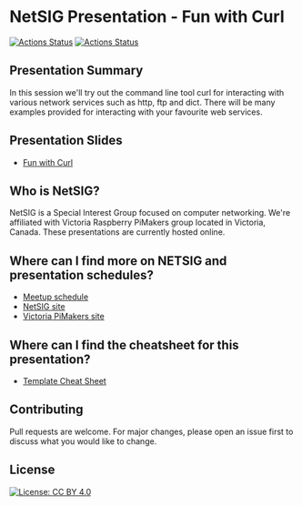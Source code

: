 # NetSIG Presentation - Fun with Curl

[![Actions Status](https://github.com/netserf/netsig-presentation-fun-with-curl/workflows/Markdown%20Lint/badge.svg)](https://github.com/netserf/netsig-presentation-fun-with-curl/actions)
[![Actions Status](https://github.com/netserf/netsig-presentation-fun-with-curl/workflows/Markdown%20Links/badge.svg)](https://github.com/netserf/netsig-presentation-fun-with-curl/actions)

## Presentation Summary

In this session we'll try out the command line tool curl for interacting with
various network services such as http, ftp and dict. There will be many
examples provided for interacting with your favourite web services.

## Presentation Slides

* [Fun with Curl](netsig-presentation-fun-with-curl.pdf)

## Who is NetSIG?

NetSIG is a Special Interest Group focused on computer networking. We're
affiliated with Victoria Raspberry PiMakers group located in Victoria, Canada.
These presentations are currently hosted online.

## Where can I find more on NETSIG and presentation schedules?

* [Meetup schedule](https://www.meetup.com/Victoria-Raspberry-PiMakers-And-Others/events)
* [NetSIG site](https://vicpimakers.ca/netsig/)
* [Victoria PiMakers site](https://vicpimakers.ca/)

## Where can I find the cheatsheet for this presentation?

* [Template Cheat Sheet](template-cheat-sheet.txt)

## Contributing

Pull requests are welcome. For major changes, please open an issue first to
discuss what you would like to change.

## License

[![License: CC BY 4.0](https://img.shields.io/badge/License-CC_BY_4.0-lightgrey.svg)](https://creativecommons.org/licenses/by/4.0/)
